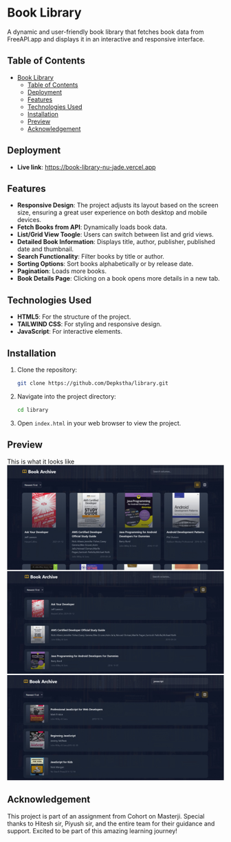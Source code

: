 # Book Library

A dynamic and user-friendly book library that fetches book data from FreeAPI.app and displays it in an interactive and responsive interface.

## Table of Contents

- [Book Library](#book-library)
  - [Table of Contents](#table-of-contents)
  - [Deployment](#deployment)
  - [Features](#features)
  - [Technologies Used](#technologies-used)
  - [Installation](#installation)
  - [Preview](#preview)
  - [Acknowledgement](#acknowledgement)

## Deployment

- **Live link**: https://book-library-nu-jade.vercel.app

## Features
- **Responsive Design**: The project adjusts its layout based on the screen size, ensuring a great user experience on both desktop and mobile devices.
- **Fetch Books from API**: Dynamically loads book data.
- **List/Grid View Toogle**: Users can switch between list and grid views.
- **Detailed Book Information**: Displays title, author, publisher, published date and thumbnail.
- **Search Functionality**: Filter books by title or author.
- **Sorting Options**: Sort books alphabetically or by release date.
- **Pagination**: Loads more books.
- **Book Details Page**: Clicking on a book opens more details in a new tab.

## Technologies Used

- **HTML5**: For the structure of the project.
- **TAILWIND CSS**: For styling and responsive design.
- **JavaScript**: For interactive elements.

## Installation

1. Clone the repository:
   ```bash
   git clone https://github.com/Depkstha/library.git
   ```

2. Navigate into the project directory:
   ```bash
   cd library
   ```

3. Open `index.html` in your web browser to view the project.

## Preview
This is what it looks like
![Book Library Screenshot](assets/screenshots/01.jpeg)
![Book Library Screenshot](assets/screenshots/02.jpeg)
![Book Library Screenshot](assets/screenshots/03.jpeg)

## Acknowledgement
This project is part of an assignment from Cohort on Masterji. Special thanks to Hitesh sir, Piyush sir, and the entire team for their guidance and support. Excited to be part of this amazing learning journey!
